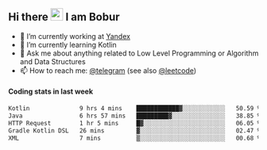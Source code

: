 ## Hi there <img src="https://media.giphy.com/media/hvRJCLFzcasrR4ia7z/giphy.gif" width="25px" height="25px"> I am Bobur

- 💼 I’m currently working at [Yandex](https://yandex.ru/)
- 🌱 I’m currently learning Kotlin
- 💬 Ask me about anything related to Low Level Programming or Algorithm and Data Structures
- 📫 How to reach me: [@telegram](https://t.me/octoant) (see also [@leetcode](https://leetcode.com/octoant/))    

#### Coding stats in last week

<!--START_SECTION:waka-->

```txt
Kotlin              9 hrs 4 mins    ████████████▓░░░░░░░░░░░░   50.59 %
Java                6 hrs 57 mins   █████████▓░░░░░░░░░░░░░░░   38.85 %
HTTP Request        1 hr 5 mins     █▓░░░░░░░░░░░░░░░░░░░░░░░   06.05 %
Gradle Kotlin DSL   26 mins         ▓░░░░░░░░░░░░░░░░░░░░░░░░   02.47 %
XML                 7 mins          ▒░░░░░░░░░░░░░░░░░░░░░░░░   00.68 %
```

<!--END_SECTION:waka-->
